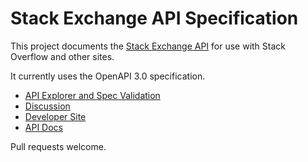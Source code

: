 # Stack Exchange API Specification

This project documents the [Stack Exchange API](https://api.stackexchange.com/) for use with Stack Overflow and other sites.

It currently uses the OpenAPI 3.0 specification.

* [API Explorer and Spec Validation](http://petstore.swagger.io/?url=https://grokify.github.io/api-specs/stack-exchange/v2.2/stack-exchange-api-v2.2_openapi-v3.0.yaml)
* [Discussion](https://meta.stackexchange.com/questions/309987/is-there-a-openapi-swagger-spec-for-the-stack-exchange-api/310835#310835)
* [Developer Site](https://api.stackexchange.com/)
* [API Docs](https://api.stackexchange.com/docs)

Pull requests welcome.